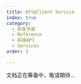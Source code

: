 ```yaml
---
title: HttpClient Service
index: true
category:
  - 研发手册
  - Reference
  - 前端API
  - Services
order: 3

---
```


文档正在筹备中，敬请期待...